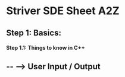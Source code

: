# Striver SDE Sheet A2Z

## Step 1: Basics:
#### Step 1.1: Things to know in C++
-- --> User Input / Output
--
####
####
####
